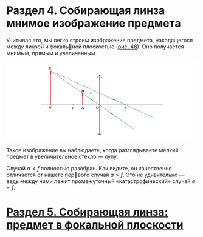 # Раздел 4. Собирающая линза мнимое изображение предмета

Учитывая это, мы легко строим изображение предмета, находящегося между линзой и фокальной плоскостью ([рис. 48](/image/Рисунок48.jpg)). Оно получается мнимым, прямым и увеличенным.

![a < f: изображение мнимое, прямое, увеличенное](/image/Рисунок48.jpg)

Такое изображение вы наблюдаете, когда разглядываете мелкий предмет в увеличительное стекло — лупу.

Случай $a < f$ полностью разобран. Как видите, он качественно отличается от нашего первого случая $a > f$. Это не удивительно — ведь между ними лежит промежуточный «катастрофический» случай $a = f$.
# [Раздел 5. Собирающая линза: предмет в фокальной плоскости](/Тонкие%20линзы.%20Построение%20изображений/Собирающая%20линза%3A%20предмет%20в%20фокальной%20плоскости.md)
